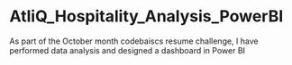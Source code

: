 # AtliQ_Hospitality_Analysis_PowerBI
As part of the October month codebaiscs resume challenge, I have performed data analysis and designed a dashboard in Power BI
